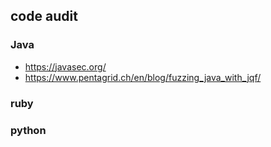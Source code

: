 ## code audit

### Java
- https://javasec.org/
- https://www.pentagrid.ch/en/blog/fuzzing_java_with_jqf/

### ruby

### python
